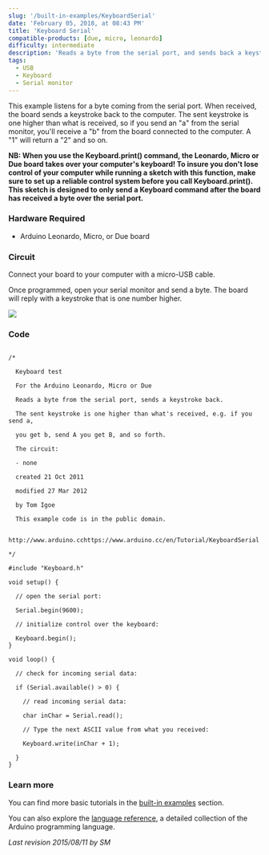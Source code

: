 ```yaml
---
slug: '/built-in-examples/KeyboardSerial'
date: 'February 05, 2018, at 08:43 PM'
title: 'Keyboard Serial'
compatible-products: [due, micro, leonardo]
difficulty: intermediate
description: 'Reads a byte from the serial port, and sends back a keystroke.'
tags:
  - USB
  - Keyboard
  - Serial monitor
---
```


This example listens for a byte coming from the serial port. When received, the board sends a keystroke back to the computer. The sent keystroke is one higher than what is received, so if you send an "a" from the serial monitor, you'll receive a "b" from the board connected to the computer. A "1" will return a "2" and so on.

**NB:  When you use the Keyboard.print() command, the Leonardo, Micro or Due board takes over your computer's keyboard! To insure you don't lose control of your computer while running a sketch with this function, make sure to set up a reliable control system before you call Keyboard.print(). This sketch is designed to only send a Keyboard command after the board has received a byte over the serial port.**

### Hardware Required

- Arduino Leonardo, Micro, or Due board

### Circuit

Connect your  board to your computer with a micro-USB cable.

Once programmed, open your serial monitor and send a byte. The board will reply with a keystroke that is one number higher.

![](assets/circuit.png)


### Code

```arduino

/*

  Keyboard test

  For the Arduino Leonardo, Micro or Due

  Reads a byte from the serial port, sends a keystroke back.

  The sent keystroke is one higher than what's received, e.g. if you send a,

  you get b, send A you get B, and so forth.

  The circuit:

  - none

  created 21 Oct 2011

  modified 27 Mar 2012

  by Tom Igoe

  This example code is in the public domain.

  http://www.arduino.cchttps://www.arduino.cc/en/Tutorial/KeyboardSerial

*/

#include "Keyboard.h"

void setup() {

  // open the serial port:

  Serial.begin(9600);

  // initialize control over the keyboard:

  Keyboard.begin();
}

void loop() {

  // check for incoming serial data:

  if (Serial.available() > 0) {

    // read incoming serial data:

    char inChar = Serial.read();

    // Type the next ASCII value from what you received:

    Keyboard.write(inChar + 1);

  }
}
```

### Learn more

You can find more basic tutorials in the [built-in examples](/built-in-examples) section.

You can also explore the [language reference](https://www.arduino.cc/reference/en/), a detailed collection of the Arduino programming language.

*Last revision 2015/08/11 by SM*